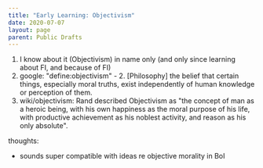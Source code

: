 ```yaml
---
title: "Early Learning: Objectivism"
date: 2020-07-07
layout: page
parent: Public Drafts
---
```


1. I know about it (Objectivism) in name only (and only since learning about FI, and because of FI)
2. google: "define:objectivism" - 2. [Philosophy] the belief that certain things, especially moral truths, exist independently of human knowledge or perception of them.
3. wiki/objectivism: Rand described Objectivism as "the concept of man as a heroic being, with his own happiness as the moral purpose of his life, with productive achievement as his noblest activity, and reason as his only absolute".

thoughts:

* sounds super compatible with ideas re objective morality in BoI

